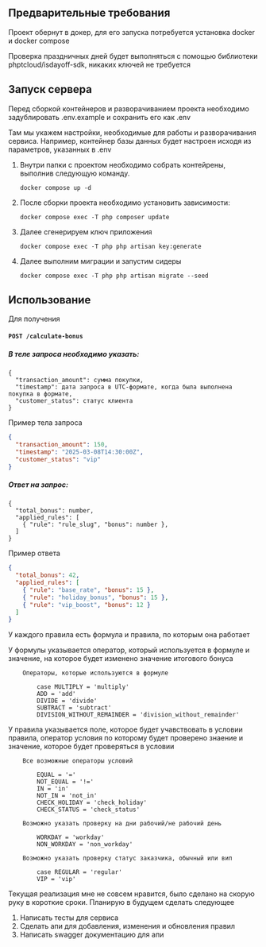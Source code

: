 ## Предварительные требования

Проект обернут в докер, для его запуска потребуется установка docker и docker compose

Проверка праздничных дней будет выполняться с помощью библиотеки phptcloud/isdayoff-sdk, никаких ключей не требуется

## Запуск сервера

Перед сборкой контейнеров и разворачиванием проекта необходимо задублировать .env.example и сохранить его как .env 

Там мы укажем настройки, необходимые для работы и разворачивания сервиса. Например, контейнер базы данных будет настроен
исходя из параметров, указанных в .env

1. Внутри папки с проектом необходимо собрать контейрены, выполнив следующую команду. 

    ```shell
    docker compose up -d
    ```

2. После сборки проекта необходимо установить зависимости:

    ```shell
    docker compose exec -T php composer update 
    ```
3. Далее сгенерируем ключ приложения

    ```shell
    docker compose exec -T php php artisan key:generate
    ```
4. Далее выполним миграции и запустим сидеры

    ```shell
    docker compose exec -T php php artisan migrate --seed
    ```

## Использование

Для получения 

#### `POST /calculate-bonus`

##### В теле запроса необходимо указать:

```
{
  "transaction_amount": сумма покупки,
  "timestamp": дата запроса в UTC-формате, когда была выполнена покупка в формате,
  "customer_status": статус клиента
}
```

Пример тела запроса

```json
{
  "transaction_amount": 150,
  "timestamp": "2025-03-08T14:30:00Z",
  "customer_status": "vip"
}
```

##### Ответ на запрос:

```
{
  "total_bonus": number,
  "applied_rules": [
    { "rule": "rule_slug", "bonus": number },
  ]
}
```
Пример ответа
```json
{
  "total_bonus": 42,
  "applied_rules": [
    { "rule": "base_rate", "bonus": 15 },
    { "rule": "holiday_bonus", "bonus": 15 },
    { "rule": "vip_boost", "bonus": 12 }
  ]
}
```

У каждого правила есть формула и правила, по которым она работает 

У формулы указывается оператор, который используется в формуле и значение, на которое будет изменено значение итогового бонуса

```
    Операторы, которые используются в формуле
    
        case MULTIPLY = 'multiply'
        ADD = 'add'
        DIVIDE = 'divide'
        SUBTRACT = 'subtract'
        DIVISION_WITHOUT_REMAINDER = 'division_without_remainder'
```

У правила указывается поле, которое будет учавствовать в условии правила, оператор условия по которому будет проверено знаение и значение, которое будет проверяться в условии

```
    Все возможные операторы условий
    
        EQUAL = '='
        NOT_EQUAL = '!='
        IN = 'in'
        NOT_IN = 'not_in'
        CHECK_HOLIDAY = 'check_holiday'
        CHECK_STATUS = 'check_status'
     
    Возможно указать проверку на дни рабочий/не рабочий день
     
        WORKDAY = 'workday'
        NON_WORKDAY = 'non_workday'
    
    Возможно указать проверку статус заказчика, обычный или вип
    
        case REGULAR = 'regular'
        VIP = 'vip'
```

Текущая реализация мне не совсем нравится, было сделано на скорую руку в короткие сроки. Планирую в будущем сделать следующее

1. Написать тесты для сервиса
2. Сделать апи для добавления, изменения и обновления правил
3. Написать swagger документацию для апи
